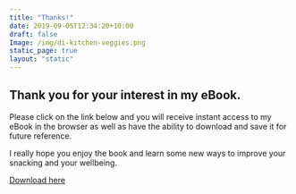 ```yaml
---
title: "Thanks!"
date: 2019-09-05T12:34:20+10:00
draft: false
Image: /img/di-kitchen-veggies.png
static_page: true
layout: "static"
---
```


## Thank you for your interest in my eBook.

Please click on the link below and you will receive instant access 
to my eBook in the browser as well as have the ability to download 
and save it for future reference. 

I really hope you enjoy the book and learn some new ways to improve 
your snacking and your wellbeing.

[Download here](/pdf/Delicious-Healthy-Snacks-Mar21.pdf)
